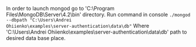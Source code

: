 In order to launch mongod go to 'C:\Program Files\MongoDB\Server\4.2\bin' directory.
Run command in console <code>./mongod --dbpath "C:\Users\Andrei Ohiienko\examples\server-authentication\data\db"</code>
Where 'C:\Users\Andrei Ohiienko\examples\server-authentication\data\db' path to desired data base place.